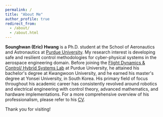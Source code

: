 ```yaml
---
permalink: /
title: "About Me"
author_profile: true
redirect_from: 
  - /about/
  - /about.html
---
```


<strong> Sounghwan (Eric) Hwang </strong> is a Ph.D. student at the School of Aeronautics and Astronautics at [Purdue University](https://engineering.purdue.edu/AAE). My research interest is developing safe and resilient control methodologies for cyber-physical systems in the aerospace engineering domain. Before joining the [Flight Dynamics & Control/ Hybrid Systems Lab](https://sites.google.com/view/fdchsl/home) at Purdue University, he attained his bachelor's degree at Kwangwoon University, and he earned his master's degree at Yonsei University, in South Korea. His primary field of focus throughout his academic career has consistently revolved around robotics and electrical engineering with control theory, advanced mathematics, and hardware implementations. For a more comprehensive overview of his professionalism, please refer to his [CV](https://drive.google.com/file/d/1KfoiL3WSCRDaNayPMSjwQfOM4LnIjxmh/view?usp=drive_link).

Thank you for visiting!
